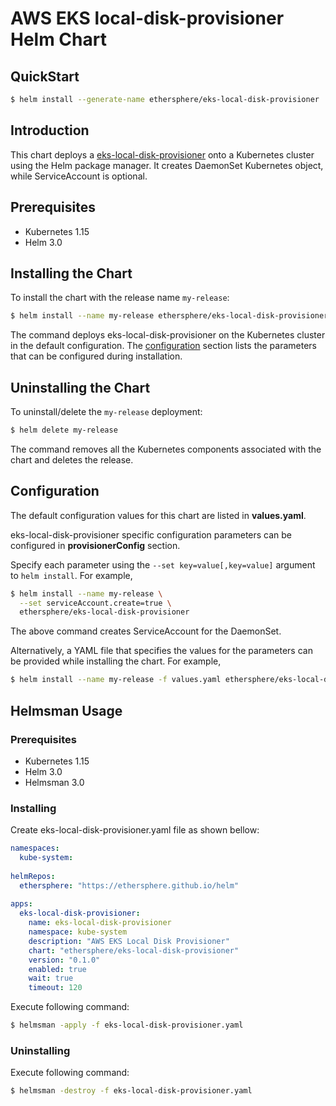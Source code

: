 # AWS EKS local-disk-provisioner Helm Chart

## QuickStart

```bash
$ helm install --generate-name ethersphere/eks-local-disk-provisioner
```

## Introduction

This chart deploys a [eks-local-disk-provisioner](https://github.com/ethersphere/eks-local-disk-provisioner) onto a Kubernetes cluster using the Helm package manager. It creates DaemonSet Kubernetes object, while ServiceAccount is optional.

## Prerequisites

* Kubernetes 1.15
* Helm 3.0

## Installing the Chart

To install the chart with the release name `my-release`:

```bash
$ helm install --name my-release ethersphere/eks-local-disk-provisioner
```

The command deploys eks-local-disk-provisioner on the Kubernetes cluster in the default configuration. The [configuration](#configuration) section lists the parameters that can be configured during installation.

## Uninstalling the Chart

To uninstall/delete the `my-release` deployment:

```bash
$ helm delete my-release
```

The command removes all the Kubernetes components associated with the chart and deletes the release.

## Configuration

The default configuration values for this chart are listed in **values.yaml**.

eks-local-disk-provisioner specific configuration parameters can be configured in **provisionerConfig** section.

Specify each parameter using the `--set key=value[,key=value]` argument to `helm install`. For example,

```bash
$ helm install --name my-release \
  --set serviceAccount.create=true \
  ethersphere/eks-local-disk-provisioner
```

The above command creates ServiceAccount for the DaemonSet.

Alternatively, a YAML file that specifies the values for the parameters can be provided while installing the chart. For example,

```bash
$ helm install --name my-release -f values.yaml ethersphere/eks-local-disk-provisioner
```

## Helmsman Usage

### Prerequisites

* Kubernetes 1.15
* Helm 3.0
* Helmsman 3.0

### Installing

Create eks-local-disk-provisioner.yaml file as shown bellow:

```yaml
namespaces:
  kube-system:
    
helmRepos:
  ethersphere: "https://ethersphere.github.io/helm"
    
apps:
  eks-local-disk-provisioner:
    name: eks-local-disk-provisioner
    namespace: kube-system
    description: "AWS EKS Local Disk Provisioner"
    chart: "ethersphere/eks-local-disk-provisioner"
    version: "0.1.0"
    enabled: true
    wait: true
    timeout: 120

```

Execute following command:
```bash
$ helmsman -apply -f eks-local-disk-provisioner.yaml 
```

### Uninstalling

Execute following command:
```bash
$ helmsman -destroy -f eks-local-disk-provisioner.yaml 
```
